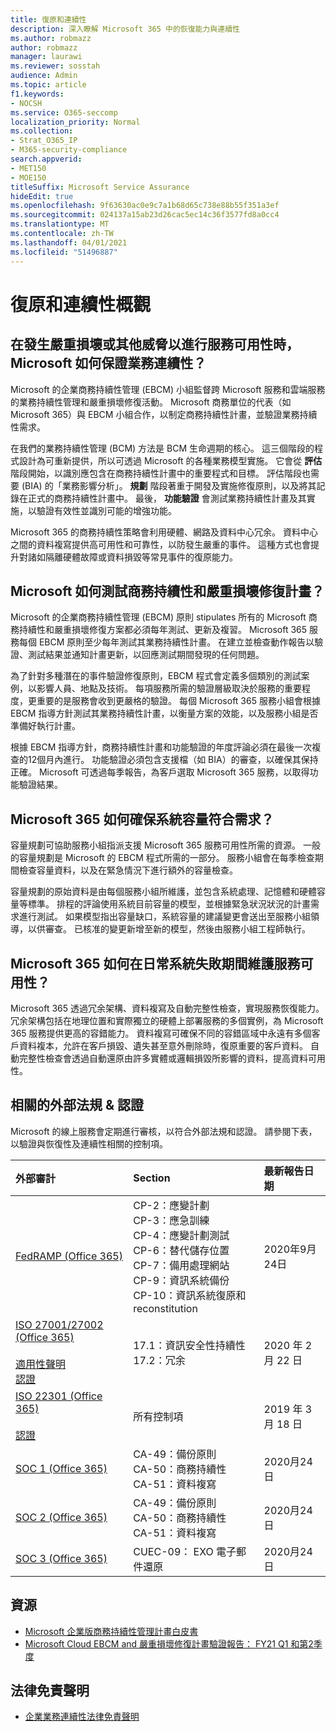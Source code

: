 ```yaml
---
title: 復原和連續性
description: 深入瞭解 Microsoft 365 中的恢復能力與連續性
ms.author: robmazz
author: robmazz
manager: laurawi
ms.reviewer: sosstah
audience: Admin
ms.topic: article
f1.keywords:
- NOCSH
ms.service: O365-seccomp
localization_priority: Normal
ms.collection:
- Strat_O365_IP
- M365-security-compliance
search.appverid:
- MET150
- MOE150
titleSuffix: Microsoft Service Assurance
hideEdit: true
ms.openlocfilehash: 9f63630ac0e9c7a1b68d65c738e88b55f351a3ef
ms.sourcegitcommit: 024137a15ab23d26cac5ec14c36f3577fd8a0cc4
ms.translationtype: MT
ms.contentlocale: zh-TW
ms.lasthandoff: 04/01/2021
ms.locfileid: "51496887"
---
```

# <a name="resiliency-and-continuity-overview"></a>復原和連續性概觀

## <a name="how-does-microsoft-ensure-business-continuity-in-the-case-of-a-disaster-or-other-threat-to-service-availability"></a>在發生嚴重損壞或其他威脅以進行服務可用性時，Microsoft 如何保證業務連續性？

Microsoft 的企業商務持續性管理 (EBCM) 小組監督跨 Microsoft 服務和雲端服務的業務持續性管理和嚴重損壞修復活動。 Microsoft 商務單位的代表（如 Microsoft 365）與 EBCM 小組合作，以制定商務持續性計畫，並驗證業務持續性需求。

在我們的業務持續性管理 (BCM) 方法是 BCM 生命週期的核心。 這三個階段的程式設計為可重新提供，所以可透過 Microsoft 的各種業務模型實施。 它會從 **評估** 階段開始，以識別應包含在商務持續性計畫中的重要程式和目標。 評估階段也需要 (BIA) 的「業務影響分析」。 **規劃** 階段著重于開發及實施修復原則，以及將其記錄在正式的商務持續性計畫中。 最後， **功能驗證** 會測試業務持續性計畫及其實施，以驗證有效性並識別可能的增強功能。

Microsoft 365 的商務持續性策略會利用硬體、網路及資料中心冗余。 資料中心之間的資料複寫提供高可用性和可靠性，以防發生嚴重的事件。 這種方式也會提升對諸如隔離硬體故障或資料損毀等常見事件的復原能力。

## <a name="how-does-microsoft-test-business-continuity-and-disaster-recovery-plans"></a>Microsoft 如何測試商務持續性和嚴重損壞修復計畫？

Microsoft 的企業商務持續性管理 (EBCM) 原則 stipulates 所有的 Microsoft 商務持續性和嚴重損壞修復方案都必須每年測試、更新及複習。 Microsoft 365 服務每個 EBCM 原則至少每年測試其業務持續性計畫。 在建立並檢查動作報告以驗證、測試結果並通知計畫更新，以回應測試期間發現的任何問題。

為了針對多種潛在的事件驗證修復原則，EBCM 程式會定義多個類別的測試案例，以影響人員、地點及技術。 每項服務所需的驗證層級取決於服務的重要程度，更重要的是服務會收到更嚴格的驗證。 每個 Microsoft 365 服務小組會根據 EBCM 指導方針測試其業務持續性計畫，以衡量方案的效能，以及服務小組是否準備好執行計畫。

根據 EBCM 指導方針，商務持續性計畫和功能驗證的年度評論必須在最後一次複查的12個月內進行。 功能驗證必須包含支援檔（如 BIA）的審查，以確保其保持正確。 Microsoft 可透過每季報告，為客戶選取 Microsoft 365 服務，以取得功能驗證結果。

## <a name="how-does-microsoft-365-ensure-system-capacity-meets-demand"></a>Microsoft 365 如何確保系統容量符合需求？

容量規劃可協助服務小組指派支援 Microsoft 365 服務可用性所需的資源。 一般的容量規劃是 Microsoft 的 EBCM 程式所需的一部分。 服務小組會在每季檢查期間檢查容量資料，以及在緊急情況下進行額外的容量檢查。

容量規劃的原始資料是由每個服務小組所維護，並包含系統處理、記憶體和硬體容量等標準。 排程的評論使用系統目前容量的模型，並根據緊急狀況狀況的計畫需求進行測試。 如果模型指出容量缺口，系統容量的建議變更會送出至服務小組領導，以供審查。 已核准的變更新增至新的模型，然後由服務小組工程師執行。

## <a name="how-does-microsoft-365-maintain-service-availability-during-routine-system-failures"></a>Microsoft 365 如何在日常系統失敗期間維護服務可用性？

Microsoft 365 透過冗余架構、資料複寫及自動完整性檢查，實現服務恢復能力。 冗余架構包括在地理位置和實際獨立的硬體上部署服務的多個實例，為 Microsoft 365 服務提供更高的容錯能力。 資料複寫可確保不同的容錯區域中永遠有多個客戶資料複本，允許在客戶損毀、遺失甚至意外刪除時，復原重要的客戶資料。 自動完整性檢查會透過自動還原由許多實體或邏輯損毀所影響的資料，提高資料可用性。

## <a name="related-external-regulations--certifications"></a>相關的外部法規 & 認證

Microsoft 的線上服務會定期進行審核，以符合外部法規和認證。 請參閱下表，以驗證與恢復性及連續性相關的控制項。

| **外部審計** | **Section** | **最新報告日期** |
|:--------------------|:------------|:-----------------------|
| [FedRAMP (Office 365) ](https://compliance.microsoft.com/compliancemanager) | CP-2：應變計劃 <br> CP-3：應急訓練 <br> CP-4：應變計劃測試 <br> CP-6：替代儲存位置 <br> CP-7：備用處理網站 <br> CP-9：資訊系統備份 <br> CP-10：資訊系統復原和 reconstitution | 2020年9月24日 |
| [ISO 27001/27002 (Office 365) ](https://servicetrust.microsoft.com/ViewPage/MSComplianceGuideV3?command=Download&downloadType=Document&downloadId=d7864d4f-e053-4cc4-a964-fa526d07c3be&tab=7027ead0-3d6b-11e9-b9e1-290b1eb4cdeb&docTab=7027ead0-3d6b-11e9-b9e1-290b1eb4cdeb_ISO_Reports) <br><br> [適用性聲明](https://servicetrust.microsoft.com/ViewPage/MSComplianceGuide?command=Download&downloadType=Document&downloadId=8ee1e46b-2ada-4e7b-bb7d-4c55a8cb6fcd&docTab=4ce99610-c9c0-11e7-8c2c-f908a777fa4d_ISO_Reports) <br> [認證](https://servicetrust.microsoft.com/ViewPage/MSComplianceGuideV3?command=Download&downloadType=Document&downloadId=1e84a14a-2468-45ac-9412-5e53250d57ec&tab=7027ead0-3d6b-11e9-b9e1-290b1eb4cdeb&docTab=7027ead0-3d6b-11e9-b9e1-290b1eb4cdeb_ISO_Reports) | 17.1：資訊安全性持續性 <br> 17.2：冗余 | 2020 年 2 月 22 日 |
| [ISO 22301 (Office 365) ](https://servicetrust.microsoft.com/ViewPage/MSComplianceGuideV3?command=Download&downloadType=Document&downloadId=13951eb3-6339-4629-b80d-dd0d43812fe7&tab=7027ead0-3d6b-11e9-b9e1-290b1eb4cdeb&docTab=7027ead0-3d6b-11e9-b9e1-290b1eb4cdeb_ISO_Reports) <br><br> [認證](https://servicetrust.microsoft.com/ViewPage/MSComplianceGuideV3?command=Download&downloadType=Document&downloadId=2bb29cc0-53e7-4a53-a9de-871316e1b80c&tab=7027ead0-3d6b-11e9-b9e1-290b1eb4cdeb&docTab=7027ead0-3d6b-11e9-b9e1-290b1eb4cdeb_ISO_Reports) | 所有控制項 | 2019 年 3 月 18 日 |
| [SOC 1 (Office 365) ](https://servicetrust.microsoft.com/ViewPage/MSComplianceGuideV3?command=Download&downloadType=Document&downloadId=90df3f9c-3aaf-4dbf-99d0-ca9f2991721b&tab=7027ead0-3d6b-11e9-b9e1-290b1eb4cdeb&docTab=7027ead0-3d6b-11e9-b9e1-290b1eb4cdeb_SOC_%2F_SSAE_16_Reports) | CA-49：備份原則 <br> CA-50：商務持續性 <br> CA-51：資料複寫 | 2020月24日 |
| [SOC 2 (Office 365) ](https://servicetrust.microsoft.com/ViewPage/MSComplianceGuideV3?command=Download&downloadType=Document&downloadId=a73c1738-7892-42b7-acd3-87b6371c53f6&tab=7027ead0-3d6b-11e9-b9e1-290b1eb4cdeb&docTab=7027ead0-3d6b-11e9-b9e1-290b1eb4cdeb_SOC_%2F_SSAE_16_Reports) | CA-49：備份原則 <br> CA-50：商務持續性 <br> CA-51：資料複寫 | 2020月24日 |
| [SOC 3 (Office 365) ](https://servicetrust.microsoft.com/ViewPage/MSComplianceGuideV3?command=Download&downloadType=Document&downloadId=274054e5-4968-48d2-bf94-9a8eda5d7a93&tab=7027ead0-3d6b-11e9-b9e1-290b1eb4cdeb&docTab=7027ead0-3d6b-11e9-b9e1-290b1eb4cdeb_SOC_%2F_SSAE_16_Reports) | CUEC-09： EXO 電子郵件還原 | 2020月24日 |

## <a name="resources"></a>資源

- [Microsoft 企業版商務持續性管理計畫白皮書](https://servicetrust.microsoft.com/ViewPage/TrustDocumentsV3?command=Download&downloadType=Document&downloadId=64f922a6-d624-40dd-a8ae-6f996b5186f3&tab=7f51cb60-3d6c-11e9-b2af-7bb9f5d2d913&docTab=7f) 
- [Microsoft Cloud EBCM and 嚴重損壞修復計畫驗證報告： FY21 Q1 和第2季度](https://servicetrust.microsoft.com/ViewPage/TrustDocumentsV3?command=Download&downloadType=Document&downloadId=b4181ab3-b03d-4a62-b396-4bfd1c98ddb0&tab=7f51cb60-3d6c-11e9-b2af-7bb9f5d2d913&docTab=7f51cb60-3d6c-11e9-b2af-7bb9f5d2d913_FAQ_and_White_Papers)

## <a name="legal-disclaimer"></a>法律免責聲明

- [企業業務連續性法律免責聲明](assurance-ebcm-legal-disclaimer.md)